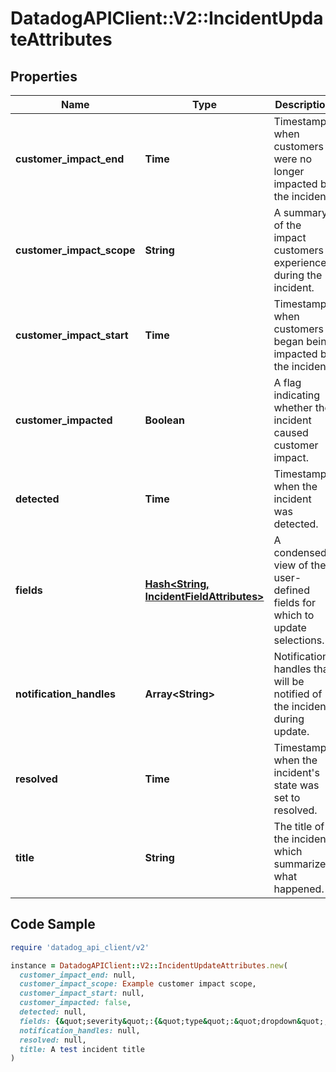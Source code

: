 # DatadogAPIClient::V2::IncidentUpdateAttributes

## Properties

| Name | Type | Description | Notes |
| ---- | ---- | ----------- | ----- |
| **customer_impact_end** | **Time** | Timestamp when customers were no longer impacted by the incident. | [optional] |
| **customer_impact_scope** | **String** | A summary of the impact customers experienced during the incident. | [optional] |
| **customer_impact_start** | **Time** | Timestamp when customers began being impacted by the incident. | [optional] |
| **customer_impacted** | **Boolean** | A flag indicating whether the incident caused customer impact. | [optional] |
| **detected** | **Time** | Timestamp when the incident was detected. | [optional] |
| **fields** | [**Hash&lt;String, IncidentFieldAttributes&gt;**](IncidentFieldAttributes.md) | A condensed view of the user-defined fields for which to update selections. | [optional] |
| **notification_handles** | **Array&lt;String&gt;** | Notification handles that will be notified of the incident during update. | [optional] |
| **resolved** | **Time** | Timestamp when the incident&#39;s state was set to resolved. | [optional] |
| **title** | **String** | The title of the incident, which summarizes what happened. | [optional] |

## Code Sample

```ruby
require 'datadog_api_client/v2'

instance = DatadogAPIClient::V2::IncidentUpdateAttributes.new(
  customer_impact_end: null,
  customer_impact_scope: Example customer impact scope,
  customer_impact_start: null,
  customer_impacted: false,
  detected: null,
  fields: {&quot;severity&quot;:{&quot;type&quot;:&quot;dropdown&quot;,&quot;value&quot;:&quot;SEV-5&quot;}},
  notification_handles: null,
  resolved: null,
  title: A test incident title
)
```

